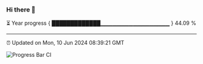 ### Hi there 👋

⏳ Year progress { █████████████▁▁▁▁▁▁▁▁▁▁▁▁▁▁▁▁▁ } 44.09 %

---

⏰ Updated on Mon, 10 Jun 2024 08:39:21 GMT

![Progress Bar CI](https://github.com/IshwaranRudhara/GIT-ACTION/workflows/Progress%20Bar%20CI/badge.svg)

